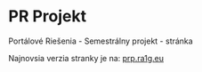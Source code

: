 # PR Projekt
Portálové Riešenia - Semestrálny projekt - stránka

Najnovsia verzia stranky je na: <a href="https://prp.ra1g.eu">prp.ra1g.eu</a>

